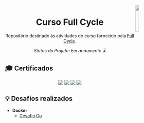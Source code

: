 <img align="right" width="15%" src="https://plataforma.fullcycle.com.br/static/media/fullCycleLogo.08a0cd18.svg">

<h1 align="center">Curso Full Cycle</h1>

<div align="center">

Repositório destinado às atividades do curso fornecido pela [Full Cycle](https://fullcycle.com.br/).

*Status do Projeto: Em andamento ⏳*

</div>

## 🎓 Certificados

<div align="center">
    <a href="https://fullcycle.com.br/certificado/fa2bec4f-f9d7-40f7-a6ad-2c06429e8c0a"><img src="https://img.shields.io/badge/Docker-3a8cb4?logo=docker&style=plastic&logoColor=white"></a>
    <a href="https://fullcycle.com.br/certificado/54e6661e-57e9-4aab-b607-220c8ed78820"><img src="https://img.shields.io/badge/Arquitetura_de_Software-brightgreen?style=plastic"></a>
    <a href="https://fullcycle.com.br/certificado/6b21b224-2107-4d6a-8c18-7fbd58a47ce3"><img src="https://img.shields.io/badge/SOLID_Express-purple?style=plastic"></a>
    <a href="https://fullcycle.com.br/certificado/ad82ad8b-b984-4d04-8545-d290334feb2b"><img src="https://img.shields.io/badge/Domain_Driven_Design-blue?style=plastic"></a>
</div>

## 💡 Desafios realizados
- **Docker**
    - [Desafio Go](https://github.com/rafaferraz/fc-desafio-go)
